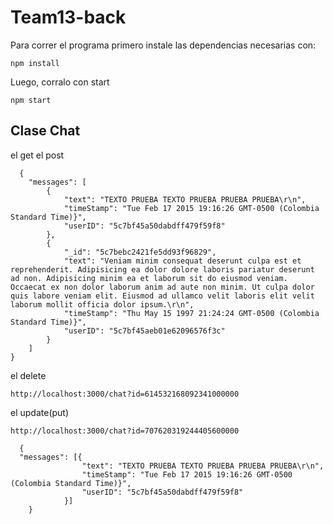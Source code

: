 # Team13-back

Para correr el programa primero instale las dependencias necesarias con:

    npm install
            
Luego, corralo con start

    npm start
  
 ## Clase Chat
 
 el get
 el post
 
      {	
        "messages": [
            {
                "text": "TEXTO PRUEBA TEXTO PRUEBA PRUEBA PRUEBA\r\n",
                "timeStamp": "Tue Feb 17 2015 19:16:26 GMT-0500 (Colombia Standard Time)}",
                "userID": "5c7bf45a50dabdff479f59f8"
            },
            {
                "_id": "5c7bebc2421fe5dd93f96829",
                "text": "Veniam minim consequat deserunt culpa est et reprehenderit. Adipisicing ea dolor dolore laboris pariatur deserunt ad non. Adipisicing minim ea et laborum sit do eiusmod veniam. Occaecat ex non dolor laborum anim ad aute non minim. Ut culpa dolor quis labore veniam elit. Eiusmod ad ullamco velit laboris elit velit laborum mollit officia dolor ipsum.\r\n",
                "timeStamp": "Thu May 15 1997 21:24:24 GMT-0500 (Colombia Standard Time)}",
                "userID": "5c7bf45aeb01e62096576f3c"
            }
        ]
    }

 el delete
 
    http://localhost:3000/chat?id=614532168092341000000
 
 el update(put)
 
    http://localhost:3000/chat?id=707620319244405600000
    
      {
      "messages": [{
                    "text": "TEXTO PRUEBA TEXTO PRUEBA PRUEBA PRUEBA\r\n",
                    "timeStamp": "Tue Feb 17 2015 19:16:26 GMT-0500 (Colombia Standard Time)}",
                    "userID": "5c7bf45a50dabdff479f59f8"
                }]
        }
 
